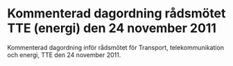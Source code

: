 # Kommenterad dagordning rådsmötet TTE (energi) den 24 november 2011

Kommenterad dagordning inför rådsmötet för Transport, telekommunikation och energi, TTE den 24 november 2011.
